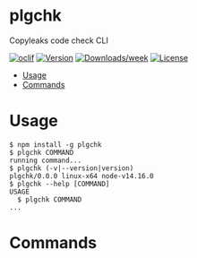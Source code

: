 plgchk
======

Copyleaks code check CLI

[![oclif](https://img.shields.io/badge/cli-oclif-brightgreen.svg)](https://oclif.io)
[![Version](https://img.shields.io/npm/v/plgchk.svg)](https://npmjs.org/package/plgchk)
[![Downloads/week](https://img.shields.io/npm/dw/plgchk.svg)](https://npmjs.org/package/plgchk)
[![License](https://img.shields.io/npm/l/plgchk.svg)](https://github.com/semuelle/plgchk/blob/master/package.json)

<!-- toc -->
* [Usage](#usage)
* [Commands](#commands)
<!-- tocstop -->
# Usage
<!-- usage -->
```sh-session
$ npm install -g plgchk
$ plgchk COMMAND
running command...
$ plgchk (-v|--version|version)
plgchk/0.0.0 linux-x64 node-v14.16.0
$ plgchk --help [COMMAND]
USAGE
  $ plgchk COMMAND
...
```
<!-- usagestop -->
# Commands
<!-- commands -->

<!-- commandsstop -->

